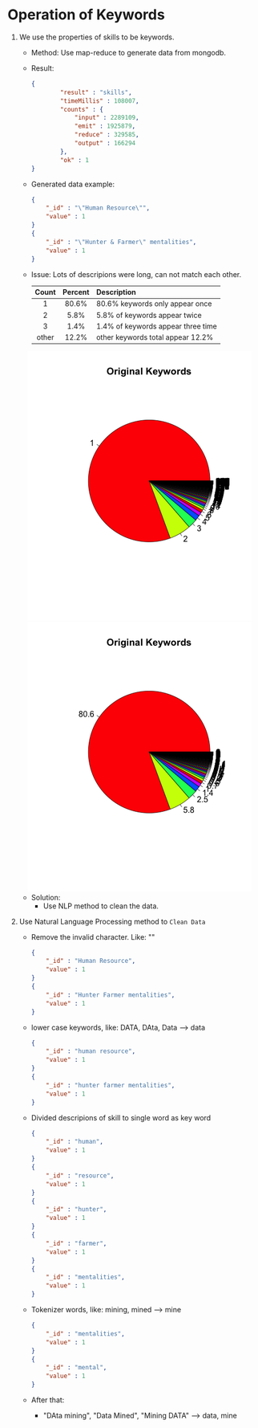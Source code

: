 # Operation of Keywords

1. We use the properties of skills to be keywords.
    - Method: Use map-reduce to generate data from mongodb.
    - Result: 
    
        ```json
        {
                "result" : "skills",
                "timeMillis" : 108007,
                "counts" : {
                    "input" : 2289109,
                    "emit" : 1925879,
                    "reduce" : 329585,
                    "output" : 166294
                },
                "ok" : 1
        }
        ```
    - Generated data example:

        ```json
        {
            "_id" : "\"Human Resource\"",
            "value" : 1
        }
        {
            "_id" : "\"Hunter & Farmer\" mentalities",
            "value" : 1
        }
        ```
        
    - Issue: Lots of descripions were long, can not match each other.
    
        | Count | Percent | Description |
        | :---: | :---: |:---|
        | 1     | 80.6% | 80.6% keywords only appear once |
        | 2     | 5.8%  | 5.8% of keywords appear twice |
        | 3     | 1.4%  | 1.4% of keywords appear three time |
        |other  | 12.2% | other keywords total appear 12.2% |
    
    <div style="text-align: center">
    <img alt="keywords-data" src="img/original-keywords-data.png"/>
    <img alt="keywords-percent" src="img/original-keywords-percent.png"/>
    </div>
    
    - Solution:
        + Use NLP method to clean the data.

2. Use Natural Language Processing method to `Clean Data`
    - Remove the invalid character. Like: "\"
        
        ```json
        {
            "_id" : "Human Resource",
            "value" : 1
        }
        {
            "_id" : "Hunter Farmer mentalities",
            "value" : 1
        }
        ```
        
    - lower case keywords, like: DATA, DAta, Data --&gt; data
    
        ```json
        {
            "_id" : "human resource",
            "value" : 1
        }
        {
            "_id" : "hunter farmer mentalities",
            "value" : 1
        }
        ```
        
    - Divided descripions of skill to single word as key word
        
        ```json
        {
            "_id" : "human",
            "value" : 1
        }
        {
            "_id" : "resource",
            "value" : 1
        }
        {
            "_id" : "hunter",
            "value" : 1
        }
        {
            "_id" : "farmer",
            "value" : 1
        }
        {
            "_id" : "mentalities",
            "value" : 1
        }
        ```
    - Tokenizer words, like: mining, mined --&gt; mine
        
        ```json
        {
            "_id" : "mentalities",
            "value" : 1
        }
        {
            "_id" : "mental",
            "value" : 1
        }
        ``` 
    
    - After that:
        + "DAta mining", "Data Mined", "Mining DATA" --&gt; data, mine
